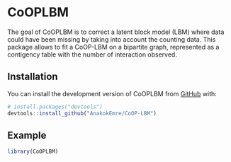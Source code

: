 
<!-- README.md is generated from README.Rmd. Please edit that file -->

# CoOPLBM

<!-- badges: start -->
<!-- badges: end -->

The goal of CoOPLBM is to correct a latent block model (LBM) where data
could have been missing by taking into account the counting data. This
package allows to fit a CoOP-LBM on a bipartite graph, represented as a
contigency table with the number of interaction observed.

## Installation

You can install the development version of CoOPLBM from
[GitHub](https://github.com/) with:

``` r
# install.packages("devtools")
devtools::install_github("AnakokEmre/CoOP-LBM")
```

## Example

``` r
library(CoOPLBM)
```
